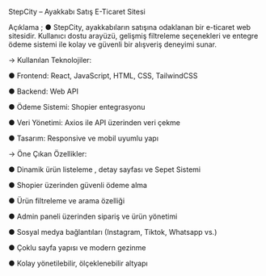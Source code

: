 StepCity – Ayakkabı Satış E-Ticaret Sitesi

Açıklama ;
● StepCity, ayakkabıların satışına odaklanan bir e-ticaret web sitesidir. Kullanıcı dostu arayüzü, gelişmiş filtreleme seçenekleri ve entegre ödeme sistemi ile kolay ve güvenli bir alışveriş deneyimi sunar.

→ Kullanılan Teknolojiler:

● Frontend: React, JavaScript, HTML, CSS, TailwindCSS

● Backend: Web API

● Ödeme Sistemi: Shopier entegrasyonu

● Veri Yönetimi: Axios ile API üzerinden veri çekme

● Tasarım: Responsive ve mobil uyumlu yapı

→ Öne Çıkan Özellikler:

● Dinamik ürün listeleme , detay sayfası ve Sepet Sistemi

● Shopier üzerinden güvenli ödeme alma

● Ürün filtreleme ve arama özelliği

● Admin paneli üzerinden sipariş ve ürün yönetimi

● Sosyal medya bağlantıları (Instagram, Tiktok, Whatsapp vs.)

● Çoklu sayfa yapısı ve modern gezinme

● Kolay yönetilebilir, ölçeklenebilir altyapı
